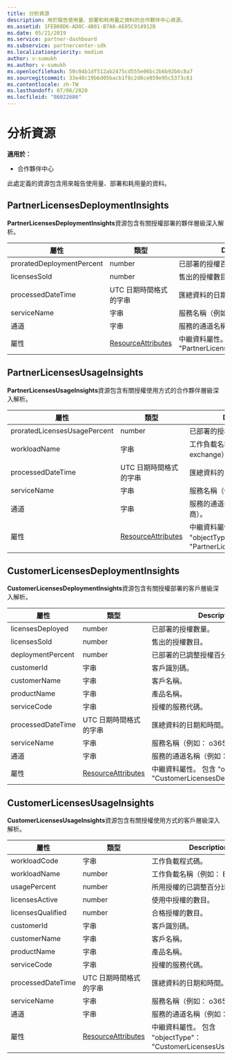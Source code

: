 ```yaml
---
title: 分析資源
description: 用於報告使用量、部署和耗用量之資料的合作夥伴中心資源。
ms.assetid: 1FEB08D6-AD0C-4B01-B7A8-AE05C914912B
ms.date: 05/21/2019
ms.service: partner-dashboard
ms.subservice: partnercenter-sdk
ms.localizationpriority: medium
author: v-sumukh
ms.author: v-sumukh
ms.openlocfilehash: 50c04b1df512ab2475cd555e06bc2b6b92b6c8a7
ms.sourcegitcommit: 33e48c19b6d05bacb1f8c2d8ce859e95c5373c61
ms.contentlocale: zh-TW
ms.lasthandoff: 07/06/2020
ms.locfileid: "86022686"
---
```

# <a name="analytics-resources"></a>分析資源

**適用於：**

- 合作夥伴中心

此處定義的資源包含用來報告使用量、部署和耗用量的資料。

## <a name="partnerlicensesdeploymentinsights"></a>PartnerLicensesDeploymentInsights

**PartnerLicensesDeploymentInsights**資源包含有關授權部署的夥伴層級深入解析。

| 屬性                  | 類型                                                           | Description                                                                         |
|---------------------------|----------------------------------------------------------------|-------------------------------------------------------------------------------------|
| proratedDeploymentPercent | number                                                         | 已部署的授權百分比。                                                |
| licensesSold              | number                                                         | 售出的授權數目。                                                        |
| processedDateTime         | UTC 日期時間格式的字串                                 | 匯總資料的日期和時間。                                     |
| serviceName               | 字串                                                         | 服務名稱（例如： o365、crm）。                                                  |
| 通道                   | 字串                                                         | 服務的通道名稱（例如：轉銷商）。                                    |
| 屬性                | [ResourceAttributes](utility-resources.md#resourceattributes) | 中繼資料屬性。 包含 "objectType"： "PartnerLicensesDeploymentInsights" |

## <a name="partnerlicensesusageinsights"></a>PartnerLicensesUsageInsights

**PartnerLicensesUsageInsights**資源包含有關授權使用方式的合作夥伴層級深入解析。

| 屬性                     | 類型                                                           | Description                                                                    |
|------------------------------|----------------------------------------------------------------|--------------------------------------------------------------------------------|
| proratedLicensesUsagePercent | number                                                         | 已部署的授權百分比。                                           |
| workloadName                 | 字串                                                         | 工作負載名稱（例如： exchange）。                                             |
| processedDateTime            | UTC 日期時間格式的字串                                 | 匯總資料的日期和時間。                                |
| serviceName                  | 字串                                                         | 服務名稱（例如： o365、crm）。                                             |
| 通道                      | 字串                                                         | 服務的通道名稱（例如：轉銷商）。                               |
| 屬性                   | [ResourceAttributes](utility-resources.md#resourceattributes) | 中繼資料屬性。 包含 "objectType"： "PartnerLicensesUsageInsights" |

## <a name="customerlicensesdeploymentinsights"></a>CustomerLicensesDeploymentInsights

**CustomerLicensesDeploymentInsights**資源包含有關授權部署的客戶層級深入解析。

| 屬性          | 類型                                                           | Description                                                                          |
|-------------------|----------------------------------------------------------------|--------------------------------------------------------------------------------------|
| licensesDeployed  | number                                                         | 已部署的授權數量。                                                     |
| licensesSold      | number                                                         | 售出的授權數目。                                                         |
| deploymentPercent | number                                                         | 已部署的已調整授權百分比。                                        |
| customerId        | 字串                                                         | 客戶識別碼。                                                             |
| customerName      | 字串                                                         | 客戶名稱。                                                                   |
| productName       | 字串                                                         | 產品名稱。                                                                    |
| serviceCode       | 字串                                                         | 授權的服務代碼。                                                     |
| processedDateTime | UTC 日期時間格式的字串                                 | 匯總資料的日期和時間。                                      |
| serviceName       | 字串                                                         | 服務名稱（例如： o365、crm）。                                                   |
| 通道           | 字串                                                         | 服務的通道名稱（例如：轉銷商）。                                     |
| 屬性        | [ResourceAttributes](utility-resources.md#resourceattributes) | 中繼資料屬性。 包含 "objectType"： "CustomerLicensesDeploymentInsights" |

## <a name="customerlicensesusageinsights"></a>CustomerLicensesUsageInsights

**CustomerLicensesUsageInsights**資源包含有關授權使用方式的客戶層級深入解析。

| 屬性          | 類型                                                           | Description                                                                     |
|-------------------|----------------------------------------------------------------|---------------------------------------------------------------------------------|
| workloadCode      | 字串                                                         | 工作負載程式碼。                                                              |
| workloadName      | number                                                         | 工作負載名稱（例如： Exchange）。                                              |
| usagePercent      | number                                                         | 所用授權的已調整百分比。                                       |
| licensesActive    | number                                                         | 使用中授權的數目。                                                  |
| licensesQualified | number                                                         | 合格授權的數目。                                               |
| customerId        | 字串                                                         | 客戶識別碼。                                                        |
| customerName      | 字串                                                         | 客戶名稱。                                                              |
| productName       | 字串                                                         | 產品名稱。                                                               |
| serviceCode       | 字串                                                         | 授權的服務代碼。                                                |
| processedDateTime | UTC 日期時間格式的字串                                 | 匯總資料的日期和時間。                                 |
| serviceName       | 字串                                                         | 服務名稱（例如： o365、crm）。                                              |
| 通道           | 字串                                                         | 服務的通道名稱（例如：轉銷商）。                                |
| 屬性        | [ResourceAttributes](utility-resources.md#resourceattributes) | 中繼資料屬性。 包含 "objectType"： "CustomerLicensesUsageInsights" |